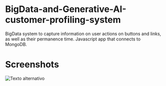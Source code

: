# BigData-and-Generative-AI-customer-profiling-system
BigData system to capture information on user actions on buttons and links, as well as their permanence time. Javascript app that connects to MongoDB.

# Screenshots
![Texto alternativo](https://drive.google.com/file/d/1fvnF7iMIKpL52nuB3O0544mdMAL4pDjB/view?usp=sharing)
